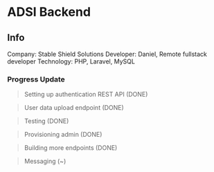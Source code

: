 # ADSI Backend

## Info
Company: Stable Shield Solutions
Developer: Daniel, Remote fullstack developer
Technology: PHP, Laravel, MySQL

### Progress Update

> Setting up authentication REST API (DONE)

> User data upload endpoint (DONE)

> Testing (DONE)

> Provisioning admin (DONE)

> Building more endpoints (DONE)

> Messaging (~)
